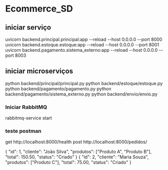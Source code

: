 # Ecommerce_SD


## iniciar serviço
uvicorn backend.principal.principal:app --reload --host 0.0.0.0 --port 8000 
uvicorn backend.estoque.estoque:app --reload --host 0.0.0.0 --port 8001
uvicorn backend.pagamento.sistema_externo:app --reload --host 0.0.0.0 --port 8003

## iniciar microserviços
python backend/principal/principal.py
python backend/estoque/estoque.py
python backend/pagamento/pagamento.py
python backend/pagamento/sistema_externo.py
python backend/envio/envio.py

### Iniciar RabbitMQ
rabbitmq-service start

### teste postman
get 
http://localhost:8000/health
post
http://localhost:8000/pedidos/

{
  "id": 1,
  "cliente": "João Silva",
  "produtos": ["Produto A", "Produto B"],
  "total": 150.50,
  "status": "Criado"
}
{
  "id": 2,
  "cliente": "Maria Souza",
  "produtos": ["Produto C"],
  "total": 75.00,
  "status": "Criado"
}
